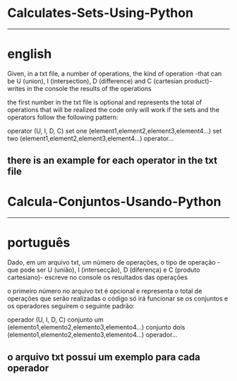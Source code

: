 # Calculates-Sets-Using-Python
-------------------------------------------------------------------------------------------------------------------------------------------------------
# english
Given, in a txt file, a number of operations, the kind of operation -that can be U (union), I (intersection), D (difference) and C (cartesian product)- 
writes in the console the results of the operations 

the first number in the txt file is optional and represents the total of operations that will be realized
the code only will work if the sets and the operators follow the following pattern:

operator (U, I, D, C)
set one (element1,element2,element3,element4...)
set two (element1,element2,element3,element4...)
operator...

there is an example for each operator in the txt file
-------------------------------------------------------------------------------------------------------------------------------------------------------
# Calcula-Conjuntos-Usando-Python
-------------------------------------------------------------------------------------------------------------------------------------------------------
# português
Dado, em um arquivo txt, um número de operações, o tipo de operação -que pode ser U (união), I (intersecção), D (diferença) e C (produto cartesiano)-
escreve no console os resultados das operações

o primeiro número no arquivo txt é opcional e representa o total de operações que serão realizadas
o código só irá funcionar se os conjuntos e os operadores seguirem o seguinte padrão:

operador (U, I, D, C)
conjunto um (elemento1,elemento2,elemento3,elemento4...)
conjunto dois (elemento1,elemento2,elemento3,elemento4...)
operador...

o arquivo txt possui um exemplo para cada operador
-------------------------------------------------------------------------------------------------------------------------------------------------------
